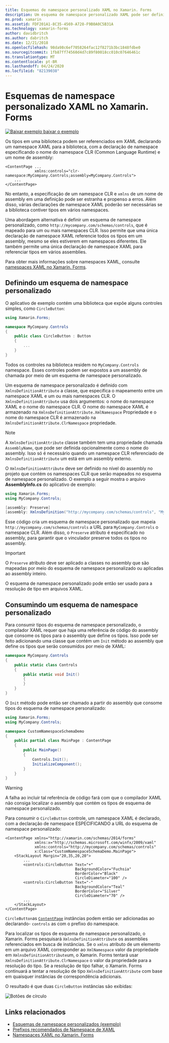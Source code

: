 ```yaml
---
title: Esquemas de namespace personalizado XAML no Xamarin. Forms
description: Um esquema de namespace personalizado XAML pode ser definido com a classe XmlnsDefinitionAttribute, que especifica um mapeamento entre uma URL personalizada e um ou mais namespaces CLR. O esquema de namespace personalizado pode então ser usado em declarações de namespace XAML.
ms.prod: xamarin
ms.assetid: FDF201A1-8C35-4569-A728-F9B0A0C5B31A
ms.technology: xamarin-forms
author: davidbritch
ms.author: dabritch
ms.date: 12/21/2018
ms.openlocfilehash: 98da98c6ef7058264fac12f8271b3bc1848fdbe0
ms.sourcegitcommit: 1fb87ff74560d4d7c89f80018cc010c07646461c
ms.translationtype: MT
ms.contentlocale: pt-BR
ms.lasthandoff: 04/24/2020
ms.locfileid: "82139038"
---
```

# <a name="xaml-custom-namespace-schemas-in-xamarinforms"></a>Esquemas de namespace personalizado XAML no Xamarin. Forms

[![Baixar exemplo](~/media/shared/download.png) baixar o exemplo](https://docs.microsoft.com/samples/xamarin/xamarin-forms-samples/xaml-customnamespaceschemas)

Os tipos em uma biblioteca podem ser referenciados em XAML declarando um namespace XAML para a biblioteca, com a declaração de namespace especificando o nome do namespace CLR (Common Language Runtime) e um nome de assembly:

```xaml
<ContentPage ...
             xmlns:controls="clr-namespace:MyCompany.Controls;assembly=MyCompany.Controls">
    ...
</ContentPage>
```

No entanto, a especificação de um namespace CLR e `xmlns` de um nome de assembly em uma definição pode ser estranha e propenso a erros. Além disso, várias declarações de namespace XAML poderão ser necessárias se a biblioteca contiver tipos em vários namespaces.

Uma abordagem alternativa é definir um esquema de namespace personalizado, como `http://mycompany.com/schemas/controls`, que é mapeado para um ou mais namespaces CLR. Isso permite que uma única declaração de namespace XAML referencie todos os tipos em um assembly, mesmo se eles estiverem em namespaces diferentes. Ele também permite uma única declaração de namespace XAML para referenciar tipos em vários assemblies.

Para obter mais informações sobre namespaces XAML, consulte [namespaces XAML no Xamarin. Forms](namespaces.md).

## <a name="defining-a-custom-namespace-schema"></a>Definindo um esquema de namespace personalizado

O aplicativo de exemplo contém uma biblioteca que expõe alguns controles simples, como `CircleButton`:

```csharp
using Xamarin.Forms;

namespace MyCompany.Controls
{
    public class CircleButton : Button
    {
        ...
    }
}
```

Todos os controles na biblioteca residem no `MyCompany.Controls` namespace. Esses controles podem ser expostos a um assembly de chamada por meio de um esquema de namespace personalizado.

Um esquema de namespace personalizado é definido com `XmlnsDefinitionAttribute` a classe, que especifica o mapeamento entre um namespace XAML e um ou mais namespaces CLR. O `XmlnsDefinitionAttribute` usa dois argumentos: o nome do namespace XAML e o nome do namespace CLR. O nome do namespace XAML é armazenado na `XmlnsDefinitionAttribute.XmlNamespace` Propriedade e o nome do namespace CLR é armazenado na `XmlnsDefinitionAttribute.ClrNamespace` propriedade.

> [!NOTE]
> A `XmlnsDefinitionAttribute` classe também tem uma propriedade chamada `AssemblyName`, que pode ser definida opcionalmente como o nome do assembly. Isso só é necessário quando um namespace CLR referenciado de `XmlnsDefinitionAttribute` um está em um assembly externo.

O `XmlnsDefinitionAttribute` deve ser definido no nível do assembly no projeto que contém os namespaces CLR que serão mapeados no esquema de namespace personalizado. O exemplo a seguir mostra o arquivo **AssemblyInfo.cs** do aplicativo de exemplo:

```csharp
using Xamarin.Forms;
using MyCompany.Controls;

[assembly: Preserve]
[assembly: XmlnsDefinition("http://mycompany.com/schemas/controls", "MyCompany.Controls")]
```

Esse código cria um esquema de namespace personalizado que mapeia `http://mycompany.com/schemas/controls` a URL para `MyCompany.Controls` o namespace CLR. Além disso, o `Preserve` atributo é especificado no assembly, para garantir que o vinculador preserve todos os tipos no assembly.

> [!IMPORTANT]
> O `Preserve` atributo deve ser aplicado a classes no assembly que são mapeadas por meio do esquema de namespace personalizado ou aplicadas ao assembly inteiro.

O esquema de namespace personalizado pode então ser usado para a resolução de tipo em arquivos XAML.

## <a name="consuming-a-custom-namespace-schema"></a>Consumindo um esquema de namespace personalizado

Para consumir tipos do esquema de namespace personalizado, o compilador XAML requer que haja uma referência de código do assembly que consome os tipos para o assembly que define os tipos. Isso pode ser feito adicionando uma classe que contém um `Init` método ao assembly que define os tipos que serão consumidos por meio de XAML:

```csharp
namespace MyCompany.Controls
{
    public static class Controls
    {
        public static void Init()
        {
        }
    }
}
```

O `Init` método pode então ser chamado a partir do assembly que consome tipos do esquema de namespace personalizado:

```csharp
using Xamarin.Forms;
using MyCompany.Controls;

namespace CustomNamespaceSchemaDemo
{
    public partial class MainPage : ContentPage
    {
        public MainPage()
        {
            Controls.Init();
            InitializeComponent();
        }
    }
}
```

> [!WARNING]
> A falha ao incluir tal referência de código fará com que o compilador XAML não consiga localizar o assembly que contém os tipos de esquema de namespace personalizado.

Para consumir o `CircleButton` controle, um namespace XAML é declarado, com a declaração de namespace ESPECIFICANDO a URL do esquema de namespace personalizado:

```xaml
<ContentPage xmlns="http://xamarin.com/schemas/2014/forms"
             xmlns:x="http://schemas.microsoft.com/winfx/2009/xaml"
             xmlns:controls="http://mycompany.com/schemas/controls"
             x:Class="CustomNamespaceSchemaDemo.MainPage">
    <StackLayout Margin="20,35,20,20">
        ...
        <controls:CircleButton Text="+"
                               BackgroundColor="Fuchsia"
                               BorderColor="Black"
                               CircleDiameter="100" />
        <controls:CircleButton Text="-"
                               BackgroundColor="Teal"
                               BorderColor="Silver"
                               CircleDiameter="70" />
        ...
    </StackLayout>
</ContentPage>
```

`CircleButton`as [`ContentPage`](xref:Xamarin.Forms.ContentPage) instâncias podem então ser adicionadas ao declarando- `controls` as com o prefixo do namespace.

Para localizar os tipos de esquema de namespace personalizado, o Xamarin. Forms pesquisará `XmlnsDefinitionAttribute` os assemblies referenciados em busca de instâncias. Se o `xmlns` atributo de um elemento em um arquivo XAML corresponder ao `XmlNamespace` valor da propriedade em `XmlnsDefinitionAttribute`um, o Xamarin. Forms tentará usar `XmlnsDefinitionAttribute.ClrNamespace` o valor da propriedade para a resolução do tipo. Se a resolução de tipo falhar, o Xamarin. Forms continuará a tentar a resolução de tipo `XmlnsDefinitionAttribute` com base em quaisquer instâncias de correspondência adicionais.

O resultado é que duas `CircleButton` instâncias são exibidas:

![Botões de círculo](custom-namespace-schemas-images/circle-buttons.png "Botões de círculo")

## <a name="related-links"></a>Links relacionados

- [Esquemas de namespace personalizados (exemplo)](https://docs.microsoft.com/samples/xamarin/xamarin-forms-samples/xaml-customnamespaceschemas)
- [Prefixos recomendados de Namespace de XAML](custom-prefix.md)
- [Namespaces XAML no Xamarin. Forms](namespaces.md)
